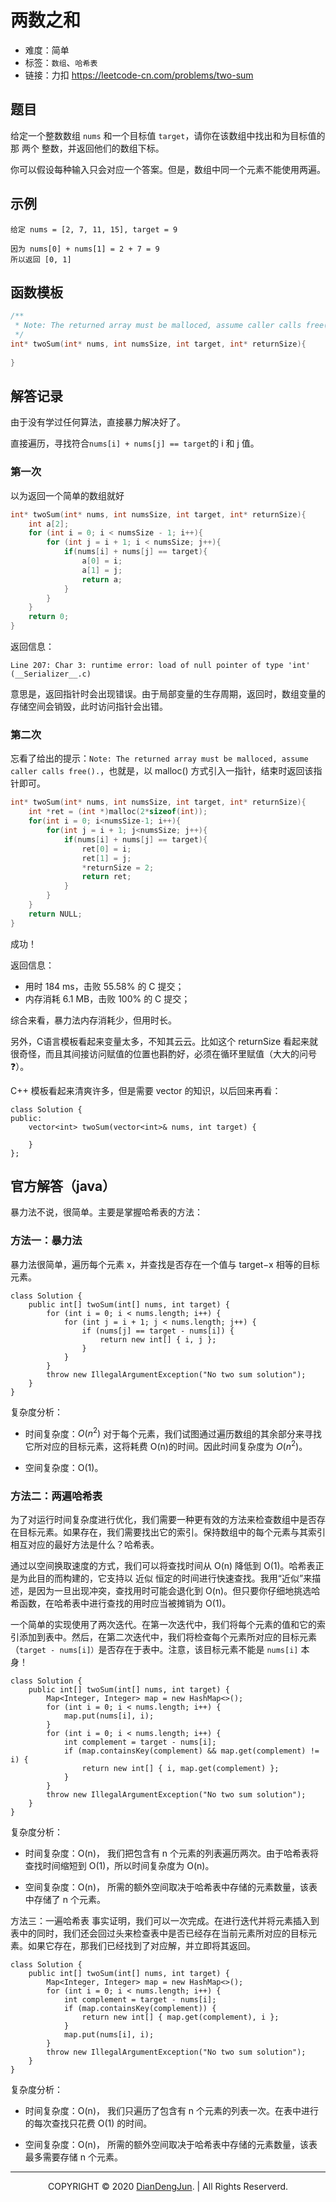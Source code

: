 # 两数之和

+ 难度：简单
+ 标签：`数组`、`哈希表`
+ 链接：力扣 https://leetcode-cn.com/problems/two-sum

## 题目

给定一个整数数组 `nums` 和一个目标值 `target`，请你在该数组中找出和为目标值的那 两个 整数，并返回他们的数组下标。

你可以假设每种输入只会对应一个答案。但是，数组中同一个元素不能使用两遍。

## 示例

```
给定 nums = [2, 7, 11, 15], target = 9

因为 nums[0] + nums[1] = 2 + 7 = 9
所以返回 [0, 1]
```

## 函数模板

```c
/**
 * Note: The returned array must be malloced, assume caller calls free().
 */
int* twoSum(int* nums, int numsSize, int target, int* returnSize){
    
}
```

## 解答记录

由于没有学过任何算法，直接暴力解决好了。

直接遍历，寻找符合`nums[i] + nums[j] == target`的 i 和 j 值。

### 第一次

以为返回一个简单的数组就好

```c
int* twoSum(int* nums, int numsSize, int target, int* returnSize){
    int a[2];
    for (int i = 0; i < numsSize - 1; i++){
        for (int j = i + 1; i < numsSize; j++){
            if(nums[i] + nums[j] == target){
                a[0] = i;
                a[1] = j;
                return a;
            }
        }
    }
    return 0;
}
```

返回信息：

```
Line 207: Char 3: runtime error: load of null pointer of type 'int' (__Serializer__.c)
```

意思是，返回指针时会出现错误。由于局部变量的生存周期，返回时，数组变量的存储空间会销毁，此时访问指针会出错。

### 第二次

忘看了给出的提示：`Note: The returned array must be malloced, assume caller calls free().`，也就是，以 malloc() 方式引入一指针，结束时返回该指针即可。

```c
int* twoSum(int* nums, int numsSize, int target, int* returnSize){
    int *ret = (int *)malloc(2*sizeof(int));
    for(int i = 0; i<numsSize-1; i++){
        for(int j = i + 1; j<numsSize; j++){
            if(nums[i] + nums[j] == target){
                ret[0] = i;
                ret[1] = j;
                *returnSize = 2;
                return ret;
            }
        }
    }
    return NULL;
}
```

成功！

返回信息：

+ 用时 184 ms，击败 55.58% 的 C 提交；
+ 内存消耗 6.1 MB，击败 100% 的 C 提交；

综合来看，暴力法内存消耗少，但用时长。

另外，C语言模板看起来变量太多，不知其云云。比如这个 returnSize 看起来就很奇怪，而且其间接访问赋值的位置也斟酌好，必须在循环里赋值（大大的问号❓）。

C++ 模板看起来清爽许多，但是需要 vector 的知识，以后回来再看：

```
class Solution {
public:
    vector<int> twoSum(vector<int>& nums, int target) {
        
    }
};
```

## 官方解答（java）

暴力法不说，很简单。主要是掌握哈希表的方法：

### 方法一：暴力法
暴力法很简单，遍历每个元素 x，并查找是否存在一个值与 target−x 相等的目标元素。

```
class Solution {
    public int[] twoSum(int[] nums, int target) {
        for (int i = 0; i < nums.length; i++) {
            for (int j = i + 1; j < nums.length; j++) {
                if (nums[j] == target - nums[i]) {
                    return new int[] { i, j };
                }
            }
        }
        throw new IllegalArgumentException("No two sum solution");
    }
}
```


复杂度分析：

+ 时间复杂度：$O(n^2)$
  对于每个元素，我们试图通过遍历数组的其余部分来寻找它所对应的目标元素，这将耗费 O(n)的时间。因此时间复杂度为 $O(n^2)$。

+ 空间复杂度：O(1)。

### 方法二：两遍哈希表
为了对运行时间复杂度进行优化，我们需要一种更有效的方法来检查数组中是否存在目标元素。如果存在，我们需要找出它的索引。保持数组中的每个元素与其索引相互对应的最好方法是什么？哈希表。

通过以空间换取速度的方式，我们可以将查找时间从 O(n) 降低到 O(1)。哈希表正是为此目的而构建的，它支持以 近似 恒定的时间进行快速查找。我用“近似”来描述，是因为一旦出现冲突，查找用时可能会退化到 O(n)。但只要你仔细地挑选哈希函数，在哈希表中进行查找的用时应当被摊销为 O(1)。

一个简单的实现使用了两次迭代。在第一次迭代中，我们将每个元素的值和它的索引添加到表中。然后，在第二次迭代中，我们将检查每个元素所对应的目标元素（`target - nums[i]）`是否存在于表中。注意，该目标元素不能是 `nums[i]` 本身！

```
class Solution {
    public int[] twoSum(int[] nums, int target) {
        Map<Integer, Integer> map = new HashMap<>();
        for (int i = 0; i < nums.length; i++) {
            map.put(nums[i], i);
        }
        for (int i = 0; i < nums.length; i++) {
            int complement = target - nums[i];
            if (map.containsKey(complement) && map.get(complement) != i) {
                return new int[] { i, map.get(complement) };
            }
        }
        throw new IllegalArgumentException("No two sum solution");
    }
}
```

复杂度分析：

+ 时间复杂度：O(n)，
  我们把包含有 n 个元素的列表遍历两次。由于哈希表将查找时间缩短到 O(1)，所以时间复杂度为 O(n)。

+ 空间复杂度：O(n)，
  所需的额外空间取决于哈希表中存储的元素数量，该表中存储了 n 个元素。

方法三：一遍哈希表
事实证明，我们可以一次完成。在进行迭代并将元素插入到表中的同时，我们还会回过头来检查表中是否已经存在当前元素所对应的目标元素。如果它存在，那我们已经找到了对应解，并立即将其返回。

```
class Solution {
    public int[] twoSum(int[] nums, int target) {
        Map<Integer, Integer> map = new HashMap<>();
        for (int i = 0; i < nums.length; i++) {
            int complement = target - nums[i];
            if (map.containsKey(complement)) {
                return new int[] { map.get(complement), i };
            }
            map.put(nums[i], i);
        }
        throw new IllegalArgumentException("No two sum solution");
    }
}
```

复杂度分析：

+ 时间复杂度：O(n)，
  我们只遍历了包含有 n 个元素的列表一次。在表中进行的每次查找只花费 O(1) 的时间。

+ 空间复杂度：O(n)，
  所需的额外空间取决于哈希表中存储的元素数量，该表最多需要存储 n 个元素。

---

<p align="center">COPYRIGHT © 2020 <a href="https://www.xxdiandeng.cn">DianDengJun</a>. | All Rights Reserverd.</p>